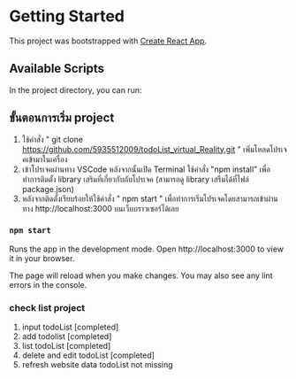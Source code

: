 # Getting Started 

This project was bootstrapped with [Create React App](https://github.com/facebook/create-react-app).

## Available Scripts

In the project directory, you can run:

## ขั้นตอนการเริ่ม project
1. ใช้คำสั่ง  " git clone https://github.com/5935512009/todoList_virtual_Reality.git " เพิ่มโหลดโปรเจคเข้ามาในเครื่อง
2. เข้าโปรเจคผ่านทาง VSCode หลังจากนั้นเปิด Terminal ใช้คำสั่ง "npm install" เพื่อทำการติดตั้ง library เสริมที่เกี่ยวกับกับโปรเจค (สามารถดู library เสรืมได้ที่ไฟล์ package.json)
3. หลังจากติดตั้งเรียบร้อยให้ใช้คำสั่ง " npm start " เพื่อทำการเริ่มโปรเจคโดยสามารถเข้าผ่านทาง http://localhost:3000 บนเว็บบราวเซอร์ได้เลย

### `npm start`
Runs the app in the development mode.
Open http://localhost:3000 to view it in your browser.

The page will reload when you make changes.
You may also see any lint errors in the console.

### check list project

1. input todoList [completed]
2. add todolist [completed]
3. list todoList [completed]
4. delete and edit todoList [completed]
5. refresh website data todoList not missing